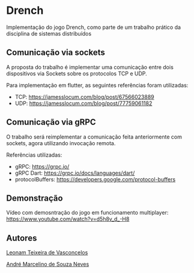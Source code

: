 # Drench

Implementação do jogo Drench, como parte de um trabalho prático da disciplina de sistemas distribuídos



## Comunicação via sockets

A proposta do trabalho é implementar uma comunicação entre dois dispositivos via Sockets sobre os protocolos TCP e UDP.

Para implementação em flutter, as seguintes referências foram utilizadas:

- TCP: https://jamesslocum.com/blog/post/67566023889
- UDP: https://jamesslocum.com/blog/post/77759061182

## Comunicação via gRPC

O trabalho será reimplementar a comunicação feita anteriormente com sockets, agora utilizando invocação remota.

Referências utilizadas:

- gRPC: https://grpc.io/
- gRPC Dart: https://grpc.io/docs/languages/dart/
- protocolBuffers: https://developers.google.com/protocol-buffers


## Demonstração

Vídeo com demosntração do jogo em funcionamento multiplayer: https://www.youtube.com/watch?v=d5h8v_d_-H8

## Autores

[Leonam Teixeira de Vasconcelos](https://github.com/leonamtv)

[André Marcelino de Souza Neves](https://github.com/AndreNeves97)
